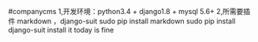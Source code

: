 #companycms
1,开发环境：python3.4 + django1.8 + mysql 5.6+
2,所需要插件 markdown ，django-suit
    sudo pip install markdown 
    sudo pip install django-suit
install it 
today is fine 
